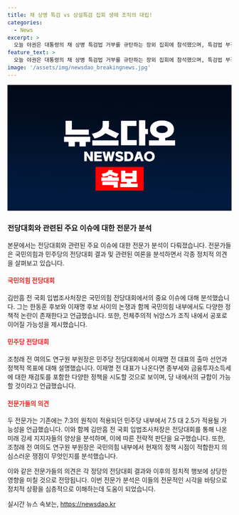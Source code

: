 ```yaml
---
title: 채 상병 특검 vs 상설특검 집회 생떼 조직의 대립!
categories:
  - News
excerpt: >
  오늘 야권은 대통령의 채 상병 특검법 거부를 규탄하는 장외 집회에 참석했으며, 특검법 부결 대비로 상설특검을 고려하는 등 정국 주요 이슈를 논의하였습니다. 민주당은 대통령의 죄 상병 특검 거부에 대한 시점 선택 고민과 여당 전당대회 결과의 변수 등을 고려하여 특검법의 부결을 대비하고 있으며, 국민의힘은 상설특검법에 대한 다양한 의견을 제시하고 있습니다. 이 외에도 대선을 개선하고자 하는 민주당의 새로운 고민과 전당대회 후보 결과에 대한 예측, 노무현 대통령 때의 정책 등이 논의되고 있습니다. 최신 정치 이슈를 빠르게 파악하세요! YTN 뉴스와이드가 요약하였습니다.
feature_text: >
  오늘 야권은 대통령의 채 상병 특검법 거부를 규탄하는 장외 집회에 참석했으며, 특검법 부결 대비로 상설특검을 고려하는 등 정국 주요 이슈를 논의하였습니다. 민주당은 대통령의 죄 상병 특검 거부에 대한 시점 선택 고민과 여당 전당대회 결과의 변수 등을 고려하여 특검법의 부결을 대비하고 있으며, 국민의힘은 상설특검법에 대한 다양한 의견을 제시하고 있습니다. 이 외에도 대선을 개선하고자 하는 민주당의 새로운 고민과 전당대회 후보 결과에 대한 예측, 노무현 대통령 때의 정책 등이 논의되고 있습니다. 최신 정치 이슈를 빠르게 파악하세요! YTN 뉴스와이드가 요약하였습니다.
image: '/assets/img/newsdao_breakingnews.jpg'
---
```


<p><img src="/assets/img/newsdao_breakingnews.jpg" alt="implanttips 속보" /></p>

<h3>전당대회와 관련된 주요 이슈에 대한 전문가 분석</h3>

<p>본문에서는 전당대회와 관련된 주요 이슈에 대한 전문가 분석이 다뤄졌습니다. 전문가들은 국민의힘과 민주당의 전당대회 결과 및 관련된 여론을 분석하면서 각종 정치적 의견을 살펴보고 있습니다.</p>

<h4><span style="color: #ee2323;">국민의힘 전당대회</span></h4>

<p>김만흠 전 국회 입법조사처장은 국민의힘 전당대회에서의 중요 이슈에 대해 분석했습니다. 그는 한동훈 후보와 이재명 후보 사이의 논쟁과 함께 국민의힘 내부에서도 다양한 정책적 논란이 존재한다고 언급했습니다. 또한, 전체주의적 뉘앙스가 조직 내에서 공포로 이어질 가능성을 제시했습니다.</p>

<h4><span style="color: #ee2323;">민주당 전당대회</span></h4>

<p>조청래 전 여의도 연구원 부원장은 민주당 전당대회에서 이재명 전 대표의 출마 선언과 정책적 목표에 대해 설명했습니다. 이재명 전 대표가 나온다면 종부세와 금융투자소득세에 대한 재검토를 포함한 다양한 정책을 시도할 것으로 보이며, 당 내에서의 규합이 가능할 것이라고 언급했습니다.</p>

<h4><span style="color: #ee2323;">전문가들의 의견</span></h4>

<p>두 전문가는 기존에는 7:3의 원칙이 적용되던 민주당 내부에서 7.5 대 2.5가 적용될 가능성을 언급했습니다. 이와 함께 김만흠 전 국회 입법조사처장은 전당대회를 통해 나온 미래 강세 지지자들의 양상을 분석하며, 이에 따른 전략적 판단을 요구했습니다. 또한, 조청래 전 여의도 연구원 부원장은 국민의힘 내부에서 현재의 정책 시점이 적합한지 의심스러운 쟁점이 무엇인지를 분석했습니다. </p>

<p>이와 같은 전문가들의 의견은 각 정당의 전당대회 결과와 이후의 정치적 행보에 상당한 영향을 미칠 것으로 전망됩니다. 이번 전문가 분석은 이들의 전문적인 시각을 바탕으로 정치적 상황을 심층적으로 이해하는데 도움이 되었습니다.</p>
실시간 뉴스 속보는, <a href="https://newsdao.kr" rel="dofollow">https://newsdao.kr</a>


